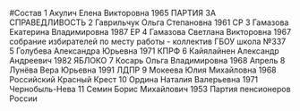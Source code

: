 #Состав
1 Акулич Елена Викторовна 1965 ПАРТИЯ ЗА СПРАВЕДЛИВОСТЬ
2 Гаврильчук Ольга Степановна 1961 СР
3 Гамазова Екатерина Владимировна 1987 ЕР
4 Гамазова Светлана Викторовна 1967 собрание избирателей по месту работы - коллектив ГБОУ школа №337
5 Голубева Александра Юрьевна 1971 КПРФ
6 Кайялайнен Александр Андреевич 1982 ЯБЛОКО
7 Косарь Ольга Владимировна 1968 Апрель
8 Лунёва Вера Юрьевна 1991 ЛДПР
9 Мокеева Юлия Михайловна 1968 Российский Красный Крест
10 Ордина Наталия Валерьевна 1971 Чернобыль-Нева
11 Семин Борис Михайлович 1953 Партия пенсионеров России
